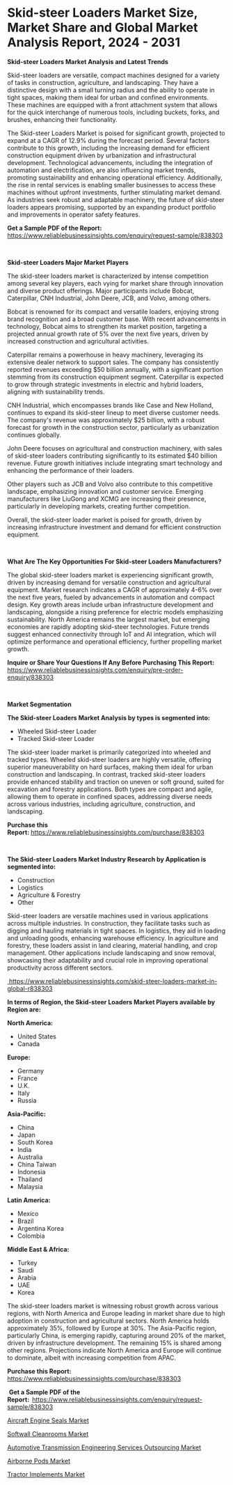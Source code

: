 <p><h1>Skid-steer Loaders Market Size, Market Share and Global Market Analysis Report, 2024 - 2031</h1></p><p><strong>Skid-steer Loaders Market Analysis and Latest Trends</strong></p>
<p><p>Skid-steer loaders are versatile, compact machines designed for a variety of tasks in construction, agriculture, and landscaping. They have a distinctive design with a small turning radius and the ability to operate in tight spaces, making them ideal for urban and confined environments. These machines are equipped with a front attachment system that allows for the quick interchange of numerous tools, including buckets, forks, and brushes, enhancing their functionality.</p><p>The Skid-steer Loaders Market is poised for significant growth, projected to expand at a CAGR of 12.9% during the forecast period. Several factors contribute to this growth, including the increasing demand for efficient construction equipment driven by urbanization and infrastructural development. Technological advancements, including the integration of automation and electrification, are also influencing market trends, promoting sustainability and enhancing operational efficiency. Additionally, the rise in rental services is enabling smaller businesses to access these machines without upfront investments, further stimulating market demand. As industries seek robust and adaptable machinery, the future of skid-steer loaders appears promising, supported by an expanding product portfolio and improvements in operator safety features.</p></p>
<p><strong>Get a Sample PDF of the Report:&nbsp;</strong> <a href="https://www.reliablebusinessinsights.com/enquiry/request-sample/838303?utm_campaign=75&utm_medium=2&utm_source=Github&utm_content=ia&utm_term=16112024&utm_id=skid-steer-loaders">https://www.reliablebusinessinsights.com/enquiry/request-sample/838303</a></p>
<p>&nbsp;</p>
<p><strong>Skid-steer Loaders Major Market Players</strong></p>
<p><p>The skid-steer loaders market is characterized by intense competition among several key players, each vying for market share through innovation and diverse product offerings. Major participants include Bobcat, Caterpillar, CNH Industrial, John Deere, JCB, and Volvo, among others.</p><p>Bobcat is renowned for its compact and versatile loaders, enjoying strong brand recognition and a broad customer base. With recent advancements in technology, Bobcat aims to strengthen its market position, targeting a projected annual growth rate of 5% over the next five years, driven by increased construction and agricultural activities.</p><p>Caterpillar remains a powerhouse in heavy machinery, leveraging its extensive dealer network to support sales. The company has consistently reported revenues exceeding $50 billion annually, with a significant portion stemming from its construction equipment segment. Caterpillar is expected to grow through strategic investments in electric and hybrid loaders, aligning with sustainability trends.</p><p>CNH Industrial, which encompasses brands like Case and New Holland, continues to expand its skid-steer lineup to meet diverse customer needs. The company's revenue was approximately $25 billion, with a robust forecast for growth in the construction sector, particularly as urbanization continues globally.</p><p>John Deere focuses on agricultural and construction machinery, with sales of skid-steer loaders contributing significantly to its estimated $40 billion revenue. Future growth initiatives include integrating smart technology and enhancing the performance of their loaders.</p><p>Other players such as JCB and Volvo also contribute to this competitive landscape, emphasizing innovation and customer service. Emerging manufacturers like LiuGong and XCMG are increasing their presence, particularly in developing markets, creating further competition.</p><p>Overall, the skid-steer loader market is poised for growth, driven by increasing infrastructure investment and demand for efficient construction equipment.</p></p>
<p>&nbsp;</p>
<p><strong>What Are The Key Opportunities For Skid-steer Loaders Manufacturers?</strong></p>
<p><p>The global skid-steer loaders market is experiencing significant growth, driven by increasing demand for versatile construction and agricultural equipment. Market research indicates a CAGR of approximately 4-6% over the next five years, fueled by advancements in automation and compact design. Key growth areas include urban infrastructure development and landscaping, alongside a rising preference for electric models emphasizing sustainability. North America remains the largest market, but emerging economies are rapidly adopting skid-steer technologies. Future trends suggest enhanced connectivity through IoT and AI integration, which will optimize performance and operational efficiency, further propelling market growth.</p></p>
<p><strong>Inquire or Share Your Questions If Any Before Purchasing This Report:</strong> <a href="https://www.reliablebusinessinsights.com/enquiry/pre-order-enquiry/838303?utm_campaign=75&utm_medium=2&utm_source=Github&utm_content=ia&utm_term=16112024&utm_id=skid-steer-loaders">https://www.reliablebusinessinsights.com/enquiry/pre-order-enquiry/838303</a></p>
<p>&nbsp;</p>
<p><strong>Market Segmentation</strong></p>
<p><strong>The Skid-steer Loaders Market Analysis by types is segmented into:</strong></p>
<p><ul><li>Wheeled Skid-steer Loader</li><li>Tracked Skid-steer Loader</li></ul></p>
<p><p>The skid-steer loader market is primarily categorized into wheeled and tracked types. Wheeled skid-steer loaders are highly versatile, offering superior maneuverability on hard surfaces, making them ideal for urban construction and landscaping. In contrast, tracked skid-steer loaders provide enhanced stability and traction on uneven or soft ground, suited for excavation and forestry applications. Both types are compact and agile, allowing them to operate in confined spaces, addressing diverse needs across various industries, including agriculture, construction, and landscaping.</p></p>
<p><strong>Purchase this Report:&nbsp;</strong><a href="https://www.reliablebusinessinsights.com/purchase/838303?utm_campaign=75&utm_medium=2&utm_source=Github&utm_content=ia&utm_term=16112024&utm_id=skid-steer-loaders">https://www.reliablebusinessinsights.com/purchase/838303</a></p>
<p>&nbsp;</p>
<p><strong>The Skid-steer Loaders Market Industry Research by Application is segmented into:</strong></p>
<p><ul><li>Construction</li><li>Logistics</li><li>Agriculture & Forestry</li><li>Other</li></ul></p>
<p><p>Skid-steer loaders are versatile machines used in various applications across multiple industries. In construction, they facilitate tasks such as digging and hauling materials in tight spaces. In logistics, they aid in loading and unloading goods, enhancing warehouse efficiency. In agriculture and forestry, these loaders assist in land clearing, material handling, and crop management. Other applications include landscaping and snow removal, showcasing their adaptability and crucial role in improving operational productivity across different sectors.</p></p>
<p><a href="https://www.reliablebusinessinsights.com/skid-steer-loaders-market-in-global-r838303?utm_campaign=75&utm_medium=2&utm_source=Github&utm_content=ia&utm_term=16112024&utm_id=skid-steer-loaders">&nbsp;https://www.reliablebusinessinsights.com/skid-steer-loaders-market-in-global-r838303</a></p>
<p><strong>In terms of Region, the Skid-steer Loaders Market Players available by Region are:</strong></p>
<p>
    <p> <strong> North America: </strong>
        <ul>
            <li>United States</li>
            <li>Canada</li>
        </ul>
        </p> 
    <p> <strong> Europe: </strong>
        <ul>
            <li>Germany</li>
            <li>France</li>
            <li>U.K.</li>
            <li>Italy</li>
            <li>Russia</li>
        </ul>
        </p> 
    <p> <strong> Asia-Pacific: </strong>
        <ul>
            <li>China</li>
            <li>Japan</li>
            <li>South Korea</li>
            <li>India</li>
            <li>Australia</li>
            <li>China Taiwan</li>
            <li>Indonesia</li>
            <li>Thailand</li>
            <li>Malaysia</li>
        </ul>
        </p> 
    <p> <strong> Latin America: </strong>
        <ul>
            <li>Mexico</li>
            <li>Brazil</li>
            <li>Argentina Korea</li>
            <li>Colombia</li>
        </ul>
        </p> 
    <p> <strong> Middle East & Africa: </strong>
        <ul>
            <li>Turkey</li>
            <li>Saudi</li>
            <li>Arabia</li>
            <li>UAE</li>
            <li>Korea</li>
        </ul>
    </p>
    </p>
<p><p>The skid-steer loaders market is witnessing robust growth across various regions, with North America and Europe leading in market share due to high adoption in construction and agricultural sectors. North America holds approximately 35%, followed by Europe at 30%. The Asia-Pacific region, particularly China, is emerging rapidly, capturing around 20% of the market, driven by infrastructure development. The remaining 15% is shared among other regions. Projections indicate North America and Europe will continue to dominate, albeit with increasing competition from APAC.</p></p>
<p><strong>Purchase this Report: </strong><a href="https://www.reliablebusinessinsights.com/purchase/838303?utm_campaign=75&utm_medium=2&utm_source=Github&utm_content=ia&utm_term=16112024&utm_id=skid-steer-loaders">https://www.reliablebusinessinsights.com/purchase/838303</a></p>
<p>&nbsp;<strong>Get a Sample PDF of the Report:&nbsp;&nbsp;</strong><a href="https://www.reliablebusinessinsights.com/enquiry/request-sample/838303?utm_campaign=75&utm_medium=2&utm_source=Github&utm_content=ia&utm_term=16112024&utm_id=skid-steer-loaders">https://www.reliablebusinessinsights.com/enquiry/request-sample/838303</a></p>
<p><strong></strong></p>
<p><p><a href="https://www.linkedin.com/pulse/aircraft-engine-seals-market-global-insights-sales-trends-txhsc?utm_campaign=75&utm_medium=2&utm_source=Github&utm_content=ia&utm_term=16112024&utm_id=skid-steer-loaders">Aircraft Engine Seals Market</a></p><p><a href="https://issuu.com/reportprime-2/docs/softwall-cleanrooms-market-size-203_81f3704548742b?utm_campaign=75&utm_medium=2&utm_source=Github&utm_content=ia&utm_term=16112024&utm_id=skid-steer-loaders">Softwall Cleanrooms Market</a></p><p><a href="https://issuu.com/reportprime-2/docs/automotive-transmission-engineering_18ed3f804421cb?utm_campaign=75&utm_medium=2&utm_source=Github&utm_content=ia&utm_term=16112024&utm_id=skid-steer-loaders">Automotive Transmission Engineering Services Outsourcing Market</a></p><p><a href="https://www.linkedin.com/pulse/booming-airborne-pods-market-sector-analysis-growth-projections-vauhc?utm_campaign=75&utm_medium=2&utm_source=Github&utm_content=ia&utm_term=16112024&utm_id=skid-steer-loaders">Airborne Pods Market</a></p><p><a href="https://www.linkedin.com/pulse/tractor-implements-market-share-analysis-growth-trends-forecasts-mxhbc?utm_campaign=75&utm_medium=2&utm_source=Github&utm_content=ia&utm_term=16112024&utm_id=skid-steer-loaders">Tractor Implements Market</a></p></p>